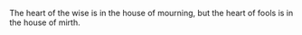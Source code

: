 The heart of the wise is in the house of mourning, but the heart of fools is in the house of mirth.

